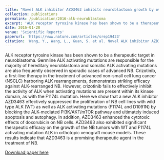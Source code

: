```yaml
---
title: "Novel ALK inhibitor AZD3463 inhibits neuroblastoma growth by overcoming crizotinib resistance and inducing apoptosis"
collection: publications
permalink: /publication/2016-alk-neuroblastoma
excerpt: 'ALK receptor tyrosine kinase has been shown to be a therapeutic target in neuroblastoma. Germline ALK activating mutations are responsible for the majority of hereditary neuroblastoma and somatic ALK activating mutations are also frequently observed in sporadic cases of advanced NB. Crizotinib, a first-line therapy in the treatment of advanced non-small cell lung cancer (NSCLC) harboring ALK rearrangements, demonstrates striking efficacy against ALK-rearranged NB. However, crizotinib fails to effectively inhibit the activity of ALK when activating mutations are present within its kinase domain, as with the F1174L mutation. Here we show that a new ALK inhibitor AZD3463 effectively suppressed the proliferation of NB cell lines with wild type ALK (WT) as well as ALK activating mutations (F1174L and D1091N) by blocking the ALK-mediated PI3K/AKT/mTOR pathway and ultimately induced apoptosis and autophagy. In addition, AZD3463 enhanced the cytotoxic effects of doxorubicin on NB cells. AZD3463 also exhibited significant therapeutic efficacy on the growth of the NB tumors with WT and F1174L activating mutation ALK in orthotopic xenograft mouse models. These results indicate that AZD3463 is a promising therapeutic agent in the treatment of NB.'
date: 2016-01-20
venue: 'Scientific Reports'
paperurl: 'https://www.nature.com/articles/srep19423'
citation: 'Wang, Y., Wang, L., Guan, S. et al. Novel ALK inhibitor AZD3463 inhibits neuroblastoma growth by overcoming crizotinib resistance and inducing apoptosis. Sci Rep 6, 19423 (2016). https://doi.org/10.1038/srep19423'
---
```

ALK receptor tyrosine kinase has been shown to be a therapeutic target in neuroblastoma. Germline ALK activating mutations are responsible for the majority of hereditary neuroblastoma and somatic ALK activating mutations are also frequently observed in sporadic cases of advanced NB. Crizotinib, a first-line therapy in the treatment of advanced non-small cell lung cancer (NSCLC) harboring ALK rearrangements, demonstrates striking efficacy against ALK-rearranged NB. However, crizotinib fails to effectively inhibit the activity of ALK when activating mutations are present within its kinase domain, as with the F1174L mutation. Here we show that a new ALK inhibitor AZD3463 effectively suppressed the proliferation of NB cell lines with wild type ALK (WT) as well as ALK activating mutations (F1174L and D1091N) by blocking the ALK-mediated PI3K/AKT/mTOR pathway and ultimately induced apoptosis and autophagy. In addition, AZD3463 enhanced the cytotoxic effects of doxorubicin on NB cells. AZD3463 also exhibited significant therapeutic efficacy on the growth of the NB tumors with WT and F1174L activating mutation ALK in orthotopic xenograft mouse models. These results indicate that AZD3463 is a promising therapeutic agent in the treatment of NB.

[Download paper here](http://academicpages.github.io/files/publications/srep19423.pdf)
